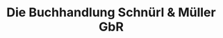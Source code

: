 ---
title: "Die Buchhandlung Schnürl & Müller GbR"
url: /gadebusch/die-buchhandlung-schnuerl-und-mueller-gbr/
shop: Bücher
---
